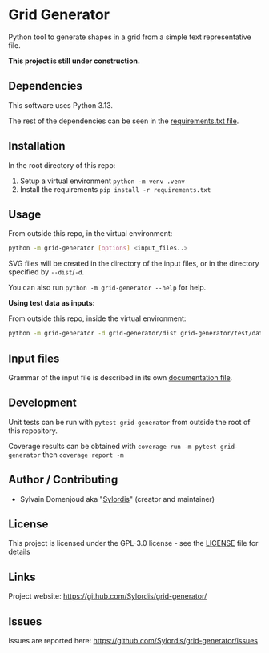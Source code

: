 # Grid Generator

Python tool to generate shapes in a grid from a simple text representative file.

**This project is still under construction.**

## Dependencies

This software uses Python 3.13.

The rest of the dependencies can be seen in the [requirements.txt file](requirements.txt).

## Installation

In the root directory of this repo:

1. Setup a virtual environment `python -m venv .venv`
2. Install the requirements `pip install -r requirements.txt`

## Usage

From outside this repo, in the virtual environment:

```bash
python -m grid-generator [options] <input_files..>
```

SVG files will be created in the directory of the input files, or in the directory specified by `--dist`/`-d`.

You can also run `python -m grid-generator --help` for help.

**Using test data as inputs:**

From outside this repo, inside the virtual environment:

```bash
python -m grid-generator -d grid-generator/dist grid-generator/test/data/*.txt
```

## Input files

Grammar of the input file is described in its own [documentation file](doc/input_file_definition.md).

## Development

Unit tests can be run with `pytest grid-generator` from outside the root of this repository.

Coverage results can be obtained with `coverage run -m pytest grid-generator` then `coverage report -m`

## Author / Contributing

* Sylvain Domenjoud aka "[Sylordis](https://github.com/Sylordis)" (creator and maintainer)

## License

This project is licensed under the GPL-3.0 license - see the [LICENSE](LICENSE) file for details

## Links

Project website: <https://github.com/Sylordis/grid-generator/>

## Issues

Issues are reported here: <https://github.com/Sylordis/grid-generator/issues>
